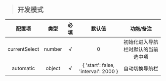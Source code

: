 > ## 开发模式

| 配置项 | 类型 | 必填 | 默认值 | 功能/备注 |
| :---: | :---: | :---: | :---: | :---: |
| currentSelect | number | √ | 0 | 初始化进入导航栏时默认的当前选中项 |
| automatic | object | √ | {                                           'start': false,                'interval': 2000       } | 自动切换导航栏 |



